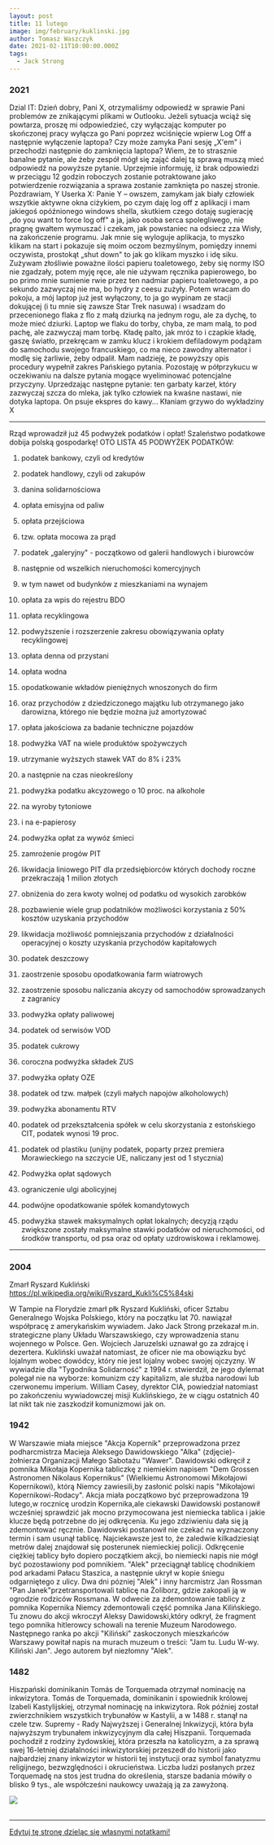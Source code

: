 ```yaml
---
layout: post
title: 11 lutego
image: img/february/kuklinski.jpg
author: Tomasz Waszczyk
date: 2021-02-11T10:00:00.000Z
tags:
  - Jack Strong
---
```


### 2021

Dzial IT:
Dzień dobry,
Pani X, otrzymaliśmy odpowiedź w sprawie Pani problemów ze znikającymi plikami w Outlooku.
Jeżeli sytuacja wciąż się powtarza, proszę mi odpowiedzieć, czy wyłączając komputer po skończonej pracy wyłącza go Pani poprzez wciśnięcie wpierw Log Off a następnie wyłączenie laptopa?
Czy może zamyka Pani sesję „X'em" i przechodzi następnie do zamknięcia laptopa?
Wiem, że to strasznie banalne pytanie, ale żeby zespół mógł się zająć dalej tą sprawą muszą mieć odpowiedź na powyższe pytanie.
Uprzejmie informuję, iż brak odpowiedzi w przeciągu 12 godzin roboczych zostanie potraktowane jako potwierdzenie rozwiązania a sprawa zostanie zamknięta po naszej stronie.
Pozdrawiam,
Y
Userka X:
Panie Y – owszem, zamykam jak biały człowiek wszytkie aktywne okna ciżykiem, po czym daję log off z aplikacji i mam jakiegoś opóźnionego windows shella, skutkiem czego dotaję sugierację „do you want to force log off" a ja, jako osoba serca spolegliwego, nie pragnę gwałtem wymuszać i czekam, jak powstaniec na odsiecz zza Wisły, na zakończenie programu. Jak mnie się wyloguje aplikacja, to myszko klikam na start i pokazuje się moim oczom bezmyślnym, pomiędzy innemi oczywista, prostokąt „shut down" to jak go klikam myszko i idę siku.
Zużywam złośliwie poważne ilości papieru toaletowego, żeby się normy ISO nie zgadzały, potem myję ręce, ale nie używam ręcznika papierowego, bo po primo mnie sumienie rwie przez ten nadmiar papieru toaletowego, a po sekundo zazwyczaj nie ma, bo hydry z ceesu zużyły.
Potem wracam do pokoju, a mój laptop już jest wyłączony, to ja go wypinam ze stacji dokującej (i tu mnie się zawsze Star Trek nasuwa) i wsadzam do przecenionego flaka z flo z małą dziurką na jednym rogu, ale za dychę, to może mieć dziurki. Laptop we flaku do torby, chyba, ze mam malą, to pod pachę, ale zazwyczaj mam torbę.
Kładę palto, jak mróz to i czapkie kładę, gaszę światło, przekręcam w zamku klucz i krokiem defiladowym podążam do samochodu swojego francuskiego, co ma nieco zawodny alternator i modlę się żarliwie, żeby odpalił.
Mam nadzieję, że powyższy opis procedury wypełnił zakres Pańskiego pytania.
Pozostaję w półprzykucu w oczekiwaniu na dalsze pytania mogące wyeliminować potencjalne przyczyny. Uprzedzając następne pytanie: ten garbaty karzeł, który zazwyczaj szcza do mleka, jak tylko człowiek na kwaśne nastawi, nie dotyka laptopa. On psuje ekspres do kawy...
Kłaniam grzywo do wykładziny
X

---

Rząd wprowadził już 45 podwyżek podatków i opłat! Szaleństwo podatkowe dobija polską gospodarkę!
OTO LISTA 45 PODWYŻEK PODATKÓW:

1. podatek bankowy, czyli od kredytów

2. podatek handlowy, czyli od zakupów

3. danina solidarnościowa

4. opłata emisyjna od paliw

5. opłata przejściowa

6. tzw. opłata mocowa za prąd

7. podatek „galeryjny" - początkowo od galerii handlowych i biurowców

8. następnie od wszelkich nieruchomości komercyjnych

9. w tym nawet od budynków z mieszkaniami na wynajem

10. opłata za wpis do rejestru BDO

11. opłata recyklingowa

12. podwyższenie i rozszerzenie zakresu obowiązywania opłaty recyklingowej

13. opłata denna od przystani

14. opłata wodna

15. opodatkowanie wkładów pieniężnych wnoszonych do firm

16. oraz przychodów z dziedziczonego majątku lub otrzymanego jako darowizna, którego nie będzie 
można już amortyzować

17. opłata jakościowa za badanie techniczne pojazdów

18. podwyżka VAT na wiele produktów spożywczych

19. utrzymanie wyższych stawek VAT do 8% i 23%

20. a następnie na czas nieokreślony

21. podwyżka podatku akcyzowego o 10 proc. na alkohole

22. na wyroby tytoniowe

23. i na e-papierosy

24. podwyżka opłat za wywóz śmieci

25. zamrożenie progów PIT

26. likwidacja liniowego PIT dla przedsiębiorców których dochody roczne przekraczają 1 milion złotych

27. obniżenia do zera kwoty wolnej od podatku od wysokich zarobków

28. pozbawienie wiele grup podatników możliwości korzystania z 50% kosztów uzyskania przychodów

29. likwidacja możliwość pomniejszania przychodów z działalności operacyjnej o koszty uzyskania przychodów kapitałowych

30. podatek deszczowy

31. zaostrzenie sposobu opodatkowania farm wiatrowych

32. zaostrzenie sposobu naliczania akcyzy od samochodów sprowadzanych z zagranicy

33. podwyżka opłaty paliwowej

34. podatek od serwisów VOD

35. podatek cukrowy

36. coroczna podwyżka składek ZUS

37. podwyżka opłaty OZE

38. podatek od tzw. małpek (czyli małych napojów alkoholowych)

39. podwyżka abonamentu RTV

40. podatek od przekształcenia spółek w celu skorzystania z estońskiego CIT, podatek wynosi 19 proc.

41. podatek od plastiku (unijny podatek, poparty przez premiera Morawieckiego na szczycie UE, naliczany jest od 1 stycznia)

42. Podwyżka opłat sądowych

43. ograniczenie ulgi abolicyjnej

44. podwójne opodatkowanie spółek komandytowych

45. podwyżka stawek maksymalnych opłat lokalnych; decyzją rządu zwiększone zostały maksymalne stawki podatków od nieruchomości, od środków transportu, od psa oraz od opłaty uzdrowiskowa i reklamowej.

---

### 2004

Zmarł Ryszard Kukliński https://pl.wikipedia.org/wiki/Ryszard_Kukli%C5%84ski

W Tampie na Florydzie zmarł płk Ryszard Kukliński, oficer Sztabu Generalnego Wojska Polskiego, który na początku lat 70. nawiązał współpracę z amerykańskim wywiadem. Jako Jack Strong przekazał m.in. strategiczne plany Układu Warszawskiego, czy wprowadzenia stanu wojennego w Polsce. Gen. Wojciech Jaruzelski uznawał go za zdrajcę i dezertera. Kukliński uważał natomiast, że oficer nie ma obowiązku być lojalnym wobec dowódcy, który nie jest lojalny wobec swojej ojczyzny. W wywiadzie dla "Tygodnika Solidarność" z 1994 r. stwierdził, że jego dylemat polegał nie na wyborze: komunizm czy kapitalizm, ale służba narodowi lub czerwonemu imperium. William Casey, dyrektor CIA, powiedział natomiast po zakończeniu wywiadowczej misji Kuklińskiego, że w ciągu ostatnich 40 lat nikt tak nie zaszkodził komunizmowi jak on.

### 1942

W Warszawie miała miejsce "Akcja Kopernik" przeprowadzona przez podharcmistrza Macieja Aleksego Dawidowskiego "Alka" (zdjęcie)-żołnierza Organizacji Małego Sabotażu "Wawer".
Dawidowski odkręcił z pomnika Mikołaja Kopernika tabliczkę z niemiekim napisem "Dem Grossen Astronomen Nikolaus Kopernikus" (Wielkiemu Astronomowi Mikołajowi Kopernikowi), którą Niemcy zawiesili,by zasłonić polski napis "Mikołajowi Kopernikowi-Rodacy".
Akcja miała początkowo być przeprowadzona 19 lutego,w rocznicę urodzin Kopernika,ale ciekawski Dawidowski postanowił wcześniej sprawdzić jak mocno przymocowana jest niemiecka tablica i jakie klucze będą potrzebne do jej odkręcenia. Ku jego zdziwieniu dała się ją zdemontować ręcznie. Dawidowski postanowił nie czekać na wyznaczony termin i sam usunął tablicę.
Najciekawsze jest to, że zaledwie kilkadziesiąt metrów dalej znajdował się posterunek niemieckiej policji.
Odkręcenie ciężkiej tablicy było dopiero
początkiem akcji, bo niemiecki napis nie mógł być pozostawiony pod pomnikiem. "Alek" przeciągnął tablicę chodnikiem pod arkadami Pałacu Staszica, a następnie ukrył w kopie śniegu odgarniętego z ulicy.
Dwa dni pózniej "Alek" i inny harcmistrz Jan Rossman "Pan Janek"przetransportowali tablicę na Żoliborz, gdzie zakopali ją w ogrodzie rodziców Rossmana.
W odwecie za zdemontowanie tablicy z pomnika Kopernika Niemcy zdemontowali część pomnika Jana Kilińskiego. Tu znowu do akcji wkroczył Aleksy Dawidowski,który odkrył, że fragment tego pomnika hitlerowcy schowali na terenie Muzeum Narodowego.
Następnego ranka po akcji "Kiliński"
zaskoczonych mieszkańców Warszawy powitał napis na murach muzeum o treści: "Jam tu. Ludu W-wy. Kiliński Jan". Jego autorem był niezłomny "Alek".

### 1482

Hiszpański dominikanin Tomás de Torquemada otrzymał nominację na inkwizytora.
Tomás de Torquemada, dominikanin i spowiednik królowej Izabeli Kastylijskiej, otrzymał nominację na inkwizytora. Rok później został zwierzchnikiem wszystkich trybunałów w Kastylii, a w 1488 r. stanął na czele tzw. Supremy - Rady Najwyższej i Generalnej Inkwizycji, która była najwyższym trybunałem inkwizycyjnym dla całej Hiszpanii. Torquemada pochodził z rodziny żydowskiej, która przeszła na katolicyzm, a za sprawą swej 16-letniej działalności inkwizytorskiej przeszedł do historii jako najbardziej znany inkwizytor w historii tej instytucji oraz symbol fanatyzmu religijnego, bezwzględności i okrucieństwa. Liczba ludzi posłanych przez Torquemadę na stos jest trudna do określenia, starsze badania mówiły o blisko 9 tys., ale współcześni naukowcy uważają ją za zawyżoną.

<img src="./img/february/tomas.jpg"><br><br>

---

<a href="https://github.com/TomaszWaszczyk/historia.waszczyk.com/edit/master/src/content/february-11.md" target="_blank">Edytuj tę stronę dzieląc się własnymi notatkami!</a>
